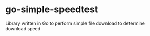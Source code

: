 # go-simple-speedtest
Library written in Go to perform simple file download to determine download speed
